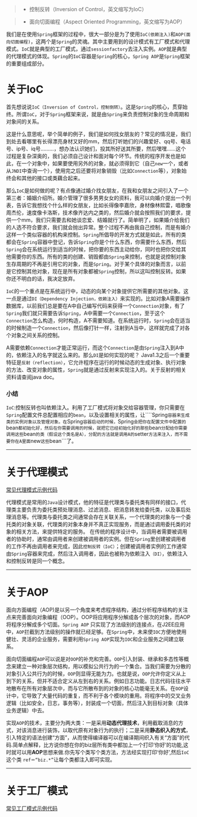 > * 控制反转（Inversion of Control，英文缩写为IoC）

> * 面向切面编程（Aspect Oriented Programming，英文缩写为AOP）

我们是在使用```Spring```框架的过程中，很大一部分是为了使用```IoC(依赖注入)```和```AOP(面向切面编程)```，这两个是```Spring```的灵魂。其中主要用到的设计模式有工厂模式和代理模式。```IoC```就是典型的工厂模式，通过```sessionfactory```去注入实例。```AOP```就是典型的代理模式的体现。```Spring```的```IoC```容器是```Spring```的核心，```Spring AOP```是```Spring```框架的重要组成部分。

关于IoC
====

首先想说说```IoC（Inversion of Control，控制倒转）```。这是```Spring```的核心，贯穿始终。所谓```IoC```，对于```Spring```框架来说，就是由```Spring```来负责控制对象的生命周期和对象间的关系。

这是什么意思呢，举个简单的例子，我们是如何找女朋友的？常见的情况是，我们到处去看哪里有长得漂亮身材又好的mm，然后打听她们的兴趣爱好、qq号、电话号、ip号、iq号………，想办法认识她们，投其所好送其所要，然后嘿嘿……这个过程是复杂深奥的，我们必须自己设计和面对每个环节。传统的程序开发也是如此，在一个对象中，如果要使用另外的对象，就必须得到它（自己```new```一个，或者从```JNDI```中查询一个），使用完之后还要将对象销毁（比如```Connection```等），对象始终会和其他的接口或类藕合起来。

那么```IoC```是如何做的呢？有点像通过婚介找女朋友，在我和女朋友之间引入了一个第三者：婚姻介绍所。婚介管理了很多男男女女的资料，我可以向婚介提出一个列表，告诉它我想找个什么样的女朋友，比如长得像李嘉欣，身材像林熙雷，唱歌像周杰伦，速度像卡洛斯，技术像齐达内之类的，然后婚介就会按照我们的要求，提供一个mm，我们只需要去和她谈恋爱、结婚就行了。简单明了，如果婚介给我们的人选不符合要求，我们就会抛出异常。整个过程不再由我自己控制，而是有婚介这样一个类似容器的机构来控制。```Spring```所倡导的开发方式就是如此，所有的类都会在```Spring```容器中登记，告诉```Spring```你是个什么东西，你需要什么东西，然后```Spring```会在系统运行到适当的时候，把你要的东西主动给你，同时也把你交给其他需要你的东西。所有的类的创建、销毁都由```Spring```来控制，也就是说控制对象生存周期的不再是引用它的对象，而是```Spring```。对于某个具体的对象而言，以前是它控制其他对象，现在是所有对象都被```Spring```控制，所以这叫控制反转。如果你还不明白的话，我决定放弃。

```IoC```的一个重点是在系统运行中，动态的向某个对象提供它所需要的其他对象。这一点是通过```DI（Dependency
Injection，依赖注入）```来实现的。比如对象A需要操作数据库，以前我们总是要在A中自己编写代码来获得一个```Connection```对象，有了```Spring```我们就只需要告诉```Spring```，A中需要一个```Connection```，至于这个```Connection```怎么构造，何时构造，A不需要知道。在系统运行时，```Spring```会在适当的时候制造一个```Connection```，然后像打针一样，注射到A当中，这样就完成了对各个对象之间关系的控制。

A需要依赖```Connection```才能正常运行，而这个```Connection```是由```Spring```注入到A中的，依赖注入的名字就这么来的。那么```DI```是如何实现的呢？ Java1.3之后一个重要特征是```反射（reflection）```，它允许程序在运行的时候动态的生成对象、执行对象的方法、改变对象的属性，```Spring```就是通过反射来实现注入的。关于反射的相关资料请查阅java doc。

**<h3>小结</h3>**

```IoC```:控制反转也叫依赖注入。利用了工厂模式将对象交给容器管理，你只需要在```Spring```配置文件总配置相应的```bean```，以及设置相关的属性，让````Spring```容器来生成类的实例对象以及管理对象。在```Spring```容器启动的时候，```Spring```会把你在配置文件中配置的```bean```都初始化好，然后在你需要调用的时候，就把它已经初始化好的那些```bean```分配给你需要调用这些```bean```的类（假设这个类名是A），分配的方法就是调用A的```setter```方法来注入，而不需要你在A里面```new```这些```bean```了。

-----

关于代理模式
====

<a href="https://github.com/DemoTransfer/demotransfer/tree/master/pattern/proxy">常见代理模式示例代码</a>

代理模式是常用的```Java```设计模式，他的特征是代理类与委托类有同样的接口，代理类主要负责为委托类预处理消息、过滤消息、把消息转发给委托类，以及事后处理消息等。代理类与委托类之间通常会存在关联关系，一个代理类的对象与一个委托类的对象关联，代理类的对象本身并不真正实现服务，而是通过调用委托类的对象的相关方法，来提供特定的服务。 在传统的程序设计中，当调用者需要被调用者的协助时，通常由调用者来创建被调用者的实例。但在```Spring```里创建被调用者的工作不再由调用者来完成，因此```控制反转（IoC）```；创建被调用者实例的工作通常由```Spring```容器来完成，然后注入调用者，因此也被称为依赖注入```（DI）```，依赖注入和控制反转是同一个概念。

------

关于AOP
====

面向方面编程（AOP)是以另一个角度来考虑程序结构，通过分析程序结构的关注点来完善面向对象编程（OOP）。OOP将应用程序分解成各个层次的对象，而AOP将程序分解成多个切面。```Spring AOP``` 只实现了方法级别的连接点，在J2EE应用中，```AOP```拦截到方法级别的操作就已经足够。在```Spring```中，未来使```IOC```方便地使用健壮、灵活的企业服务，需要利用```Spring AOP```实现为```IOC```和企业服务之间建立联系。

面向切面编程```AOP```可以说是对```OOP```的补充和完善。```OOP```引入封装、继承和多态性等概念来建立一种对象层次结构，用以模拟公共行为的一个集合。当我们需要为分散的对象引入公共行为的时候，```OOP```则显得无能为力。也就是说，```OOP```允许你定义从上到下的关系，但并不适合定义从左到右的关系。例如日志功能。日志代码往往水平地散布在所有对象层次中，而与它所散布到的对象的核心功能毫无关系。在```OOP```设计中，它导致了大量代码的重复，而不利于各个模块的重用。将程序中的交叉业务逻辑（比如安全，日志，事务等），封装成一个切面，然后注入到目标对象（具体业务逻辑）中去。

实现```AOP```的技术，主要分为两大类：一是采用**动态代理技术**，利用截取消息的方式，对该消息进行装饰，以取代原有对象行为的执行；二是采用**静态织入的方式**，引入特定的语法创建“方面”，从而使得编译器可以在编译期间织入有关“方面”的代码.简单点解释，比方说你想在你的biz层所有类中都加上一个打印‘你好’的功能,这时就可以用**AOP**思想来做.你先写个类写个类方法，方法经实现打印‘你好’,然后```IoC```这个类 ```ref＝“biz.*”```让每个类都注入即可实现。

------

关于工厂模式
====

<a href="https://github.com/DemoTransfer/demotransfer/tree/master/pattern/factory">常见工厂模式示例代码</a>

